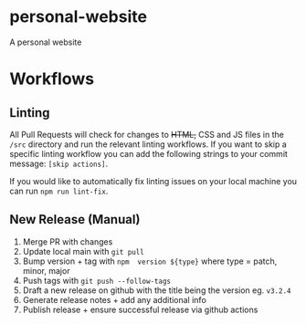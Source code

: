 # personal-website
A personal website

# Workflows
## Linting
All Pull Requests will check for changes to ~~HTML,~~ CSS and JS files in the `/src` directory and run the relevant linting workflows.
If you want to skip a specific linting workflow you can add the following strings to your commit message: `[skip actions]`.

If you would like to automatically fix linting issues on your local machine you can run `npm run lint-fix`.


## New Release (Manual)
1. Merge PR with changes
2. Update local main with `git pull`
3. Bump version + tag with `npm  version ${type}` where type = patch, minor, major
4. Push tags with `git push --follow-tags`
5. Draft a new release on github with the title being the version eg. `v3.2.4`
6. Generate release notes + add any additional info
7. Publish release + ensure successful release via github actions